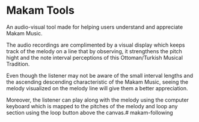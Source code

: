 # Makam Tools
An audio-visual tool made for helping users understand and appreciate Makam Music.

The audio recordings are complimented by a visual display which keeps track of the melody on a line that by observing, it strengthens the pitch hight and the note interval perceptions of this Ottoman/Turkish Musical Tradition.

Even though the listener may not be aware of the small interval lengths and the ascending descending characteristic of the Makam Music, seeing the melody visualized on the melody line will give them a better appreciation.

Moreover, the listener can play along with the melody using the computer keyboard which is mapped to the pitches of the melody and loop any section using the loop button above the canvas.# makam-following
